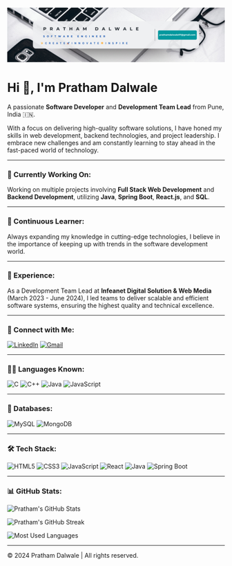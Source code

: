 ![logo](https://github.com/prathamdalwale/prathamdalwale/blob/9c9010598df41c55b18e3beda7cd84327b87e41c/software%20engineering.png)

# Hi 👋, I'm Pratham Dalwale

A passionate **Software Developer** and **Development Team Lead** from Pune, India 🇮🇳.

With a focus on delivering high-quality software solutions, I have honed my skills in web development, backend technologies, and project leadership. I embrace new challenges and am constantly learning to stay ahead in the fast-paced world of technology.

---

### 🔭 Currently Working On:
Working on multiple projects involving **Full Stack Web Development** and **Backend Development**, utilizing **Java**, **Spring Boot**, **React.js**, and **SQL**.

---

### 🌱 Continuous Learner:
Always expanding my knowledge in cutting-edge technologies, I believe in the importance of keeping up with trends in the software development world.

---

### 💼 Experience:
As a Development Team Lead at **Infeanet Digital Solution & Web Media** (March 2023 - June 2024), I led teams to deliver scalable and efficient software systems, ensuring the highest quality and technical excellence.

---

### 🌟 Connect with Me:
[![LinkedIn](https://img.shields.io/badge/LinkedIn-blue?style=for-the-badge&logo=linkedin)](https://www.linkedin.com/in/pratham-dalwale) 
[![Gmail](https://img.shields.io/badge/Gmail-D14836?style=for-the-badge&logo=gmail&logoColor=white)](mailto:pratham.dalwale@gmail.com)

---

### 🧑‍💻 Languages Known:
![C](https://img.shields.io/badge/C-%2300599C.svg?style=for-the-badge&logo=c&logoColor=white)
![C++](https://img.shields.io/badge/C%2B%2B-%2300599C.svg?style=for-the-badge&logo=c%2B%2B&logoColor=white)
![Java](https://img.shields.io/badge/Java-%23ED8B00.svg?style=for-the-badge&logo=java&logoColor=white)
![JavaScript](https://img.shields.io/badge/JavaScript-%23323330.svg?style=for-the-badge&logo=javascript&logoColor=%23F7DF1E)

---

### 💾 Databases:
![MySQL](https://img.shields.io/badge/MySQL-005C84?style=for-the-badge&logo=mysql&logoColor=white)
![MongoDB](https://img.shields.io/badge/MongoDB-%2347A248.svg?style=for-the-badge&logo=mongodb&logoColor=white)

---

### 🛠️ Tech Stack:
![HTML5](https://img.shields.io/badge/HTML5-%23E34F26.svg?style=for-the-badge&logo=html5&logoColor=white)
![CSS3](https://img.shields.io/badge/CSS3-%231572B6.svg?style=for-the-badge&logo=css3&logoColor=white)
![JavaScript](https://img.shields.io/badge/JavaScript-%23323330.svg?style=for-the-badge&logo=javascript&logoColor=%23F7DF1E)
![React](https://img.shields.io/badge/React-%2320232a.svg?style=for-the-badge&logo=react&logoColor=%2361DAFB)
![Java](https://img.shields.io/badge/Java-%23ED8B00.svg?style=for-the-badge&logo=java&logoColor=white)
![Spring Boot](https://img.shields.io/badge/Spring%20Boot-%236DB33F.svg?style=for-the-badge&logo=springboot&logoColor=white)

---

### 📊 GitHub Stats:

![Pratham's GitHub Stats](https://github-readme-stats.vercel.app/api?username=prathamdalwale&show_icons=true&theme=dark&count_private=true)

![Pratham's GitHub Streak](https://github-readme-streak-stats.herokuapp.com/?user=prathamdalwale&theme=dark)

![Most Used Languages](https://github-readme-stats.vercel.app/api/top-langs/?username=prathamdalwale&layout=compact&theme=dark)

---

© 2024 Pratham Dalwale | All rights reserved.
